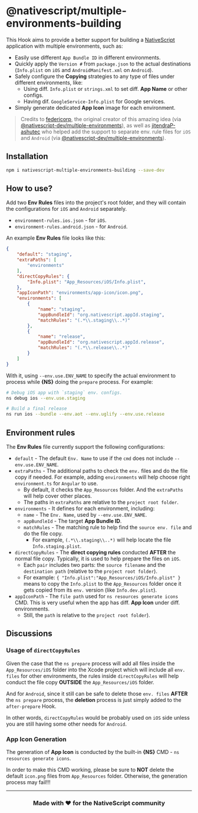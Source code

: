 
# @nativescript/multiple-environments-building

This Hook aims to provide a better support for building a [NativeScript](https://nativescript.org/) application with multiple environments, such as:

- Easily use different `App Bundle ID` in different environments.
- Quickly apply the `Version #` from `package.json` to the actual destinations (`Info.plist` on `iOS` and `AndroidManifest.xml` on `Android`).
- Safely configure the **Copying** strategies to any type of files under different environments, like:
  - Using diff. `Info.plist` or `strings.xml` to set diff. **App Name** or other configs.
  - Having dif. `GoogleService-Info.plist` for Google services.
- Simply generate dedicated **App Icon** image for each environment.

> Credits to [federicorp](https://github.com/federicorp), the original creator of this amazing idea (via [@nativescript-dev/multiple-environments](https://github.com/federicorp/nativescript-dev-multiple-env)), as well as [jitendraP-ashutec](https://github.com/jitendraP-ashutec) who helped add the support to separate env. rule files for `iOS` and `Android` (via [@nativescript-dev/multiple-environments](https://github.com/jitendraP-ashutec/nativescript-dev-multiple-env)).

## Installation

```bash
npm i nativescript-multiple-environments-building --save-dev
```

## How to use?

Add two **Env Rules** files into the project's root folder, and they will contain the configurations for `iOS` and `Android` separately.

- `environment-rules.ios.json` - for `iOS`.
- `environment-rules.android.json` - for `Android`.

An example **Env Rules** file looks like this:

```json
{
    "default": "staging",
    "extraPaths": [
        "environments"
    ],
    "directCopyRules": {
        "Info.plist": "App_Resources/iOS/Info.plist",
    },
    "appIconPath": "environments/app-icon/icon.png",
    "environments": [
        {
            "name": "staging",
            "appBundleId": "org.nativescript.appId.staging",
            "matchRules": "(.*\\.staging\\..*)"
        },
        {
            "name": "release",
            "appBundleId": "org.nativescript.appId.release",
            "matchRules": "(.*\\.release\\..*)"
        }
    ]
}
```

With it, using `--env.use.ENV_NAME` to specify the actual environment to process while **{NS}** doing the `prepare` process. For example:

```bash
# Debug iOS app with `staging` env. configs.
ns debug ios --env.use.staging

# Build a final release
ns run ios --bundle --env.aot --env.uglify --env.use.release
```

## Environment rules

The **Env Rules** file currently support the following configurations:

- `default` - The default `Env. Name` to use if the `cmd` does not include `--env.use.ENV_NAME`.
- `extraPaths` - The additional paths to check the `env.` files and do the file copy if needed. For example, adding `environments` will help choose right `environment.ts` for `Angular` to use.
  - By default, it checks the `App_Resources` folder. And the `extraPaths` will help cover other places.
  - The paths in `extraPaths` are relative to the `project root folder`.
- `environments` - It defines for each environment, including:
  - `name` - The `Env. Name`, used by `--env.use.ENV_NAME`.
  - `appBundleId` - The target **App Bundle ID**.
  - `matchRules` - The matching rule to help find the `source env. file` and do the file copy.
    - For example, `(.*\\.staging\\..*)` will help locate the file `Info.staging.plist`.
- `directCopyRules` - The **direct copying rules** conducted **AFTER** the normal file copy. Typically, it is used to help prepare the files on `iOS`.
  - Each `pair` includes two parts: the `source filename` and the `destination path` (relative to the `project root folder`).
  - For example: `{ "Info.plist":"App_Resources/iOS/Info.plist" }` means to copy the `Info.plist` to the `App_Resources` folder once it gets copied from its `env.` version (like `Info.dev.plist`).
- `appIconPath` - The `file path` used for `ns resources generate icons` CMD. This is very useful when the app has diff. **App Icon** under diff. environments.
  - Still, the `path` is relative to the `project root folder`).

## Discussions

### Usage of `directCopyRules`

Given the case that the `ns prepare` process will add all files inside the `App_Resources/iOS` folder into the Xcode project which will include all `env. files` for other environments, the rules inside `directCopyRules` will help conduct the file copy **OUTSIDE** the `App_Resources/iOS` folder.

And for `Android`, since it still can be safe to delete those `env. files` **AFTER** the `ns prepare` process, the **deletion** process is just simply added to the `after-prepare` Hook.

In other words, `directCopyRules` would be probably used on `iOS` side unless you are still having some other needs for `Android`.

### App Icon Generation

The generation of **App Icon** is conducted by the built-in **{NS}** CMD - `ns resources generate icons`.

In order to make this CMD working, please be sure to **NOT** delete the default `icon.png` files from `App_Resources` folder. Otherwise, the generation process may fail!!!


<hr>
<h3 align="center">Made with ❤️ for the NativeScript community</h3>
